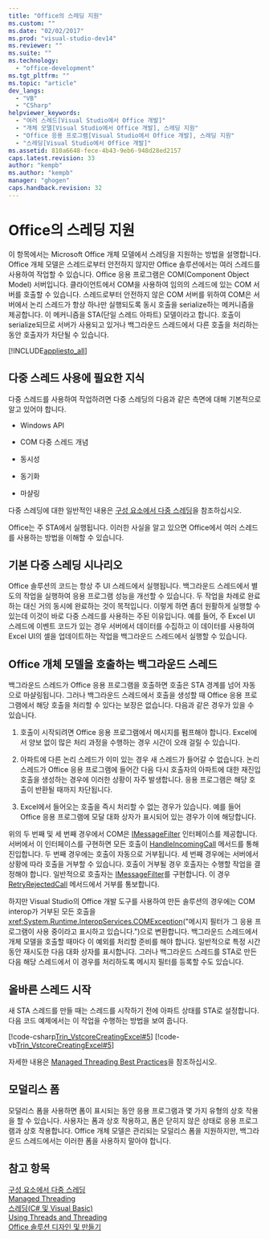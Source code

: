 ```yaml
---
title: "Office의 스레딩 지원"
ms.custom: ""
ms.date: "02/02/2017"
ms.prod: "visual-studio-dev14"
ms.reviewer: ""
ms.suite: ""
ms.technology: 
  - "office-development"
ms.tgt_pltfrm: ""
ms.topic: "article"
dev_langs: 
  - "VB"
  - "CSharp"
helpviewer_keywords: 
  - "여러 스레드[Visual Studio에서 Office 개발]"
  - "개체 모델[Visual Studio에서 Office 개발], 스레딩 지원"
  - "Office 응용 프로그램[Visual Studio에서 Office 개발], 스레딩 지원"
  - "스레딩[Visual Studio에서 Office 개발]"
ms.assetid: 810a6648-fece-4b43-9eb6-948d28ed2157
caps.latest.revision: 33
author: "kempb"
ms.author: "kempb"
manager: "ghogen"
caps.handback.revision: 32
---
```

# Office의 스레딩 지원
  이 항목에서는 Microsoft Office 개체 모델에서 스레딩을 지원하는 방법을 설명합니다.  Office 개체 모델은 스레드로부터 안전하지 않지만 Office 솔루션에서는 여러 스레드를 사용하여 작업할 수 있습니다.  Office 응용 프로그램은 COM\(Component Object Model\) 서버입니다.  클라이언트에서 COM을 사용하여 임의의 스레드에 있는 COM 서버를 호출할 수 있습니다.  스레드로부터 안전하지 않은 COM 서버를 위하여 COM은 서버에서 논리 스레드가 항상 하나만 실행되도록 동시 호출을 serialize하는 메커니즘을 제공합니다.  이 메커니즘을 STA\(단일 스레드 아파트\) 모델이라고 합니다.  호출이 serialize되므로 서버가 사용되고 있거나 백그라운드 스레드에서 다른 호출을 처리하는 동안 호출자가 차단될 수 있습니다.  
  
 [!INCLUDE[appliesto_all](../vsto/includes/appliesto-all-md.md)]  
  
## 다중 스레드 사용에 필요한 지식  
 다중 스레드를 사용하여 작업하려면 다중 스레딩의 다음과 같은 측면에 대해 기본적으로 알고 있어야 합니다.  
  
-   Windows API  
  
-   COM 다중 스레드 개념  
  
-   동시성  
  
-   동기화  
  
-   마샬링  
  
 다중 스레딩에 대한 일반적인 내용은 [구성 요소에서 다중 스레딩](http://msdn.microsoft.com/library/2fc31e68-fb71-4544-b654-0ce720478779)을 참조하십시오.  
  
 Office는 주 STA에서 실행됩니다.  이러한 사실을 알고 있으면 Office에서 여러 스레드를 사용하는 방법을 이해할 수 있습니다.  
  
## 기본 다중 스레딩 시나리오  
 Office 솔루션의 코드는 항상 주 UI 스레드에서 실행됩니다.  백그라운드 스레드에서 별도의 작업을 실행하여 응용 프로그램 성능을 개선할 수 있습니다.  두 작업을 차례로 완료하는 대신 거의 동시에 완료하는 것이 목적입니다. 이렇게 하면 좀더 원활하게 실행할 수 있는데 이것이 바로 다중 스레드를 사용하는 주된 이유입니다.  예를 들어, 주 Excel UI 스레드에 이벤트 코드가 있는 경우 서버에서 데이터를 수집하고 이 데이터를 사용하여 Excel UI의 셀을 업데이트하는 작업을 백그라운드 스레드에서 실행할 수 있습니다.  
  
## Office 개체 모델을 호출하는 백그라운드 스레드  
 백그라운드 스레드가 Office 응용 프로그램을 호출하면 호출은 STA 경계를 넘어 자동으로 마샬링됩니다.  그러나 백그라운드 스레드에서 호출을 생성할 때 Office 응용 프로그램에서 해당 호출을 처리할 수 있다는 보장은 없습니다.  다음과 같은 경우가 있을 수 있습니다.  
  
1.  호출이 시작되려면 Office 응용 프로그램에서 메시지를 펌프해야 합니다.  Excel에서 양보 없이 많은 처리 과정을 수행하는 경우 시간이 오래 걸릴 수 있습니다.  
  
2.  아파트에 다른 논리 스레드가 이미 있는 경우 새 스레드가 들어갈 수 없습니다.  논리 스레드가 Office 응용 프로그램에 들어간 다음 다시 호출자의 아파트에 대한 재진입 호출을 생성하는 경우에 이러한 상황이 자주 발생합니다.  응용 프로그램은 해당 호출이 반환될 때까지 차단됩니다.  
  
3.  Excel에서 들어오는 호출을 즉시 처리할 수 없는 경우가 있습니다.  예를 들어 Office 응용 프로그램에 모달 대화 상자가 표시되어 있는 경우가 이에 해당합니다.  
  
 위의 두 번째 및 세 번째 경우에서 COM은 [IMessageFilter](http://msdn.microsoft.com/ko-kr/e12d48c0-5033-47a8-bdcd-e94c49857248) 인터페이스를 제공합니다.  서버에서 이 인터페이스를 구현하면 모든 호출이 [HandleIncomingCall](http://msdn.microsoft.com/ko-kr/7e31b518-ef4f-4bdd-b5c7-e1b16383a5be) 메서드를 통해 진입합니다.  두 번째 경우에는 호출이 자동으로 거부됩니다.  세 번째 경우에는 서버에서 상황에 따라 호출을 거부할 수 있습니다.  호출이 거부될 경우 호출자는 수행할 작업을 결정해야 합니다.  일반적으로 호출자는 [IMessageFilter](http://msdn.microsoft.com/ko-kr/e12d48c0-5033-47a8-bdcd-e94c49857248)를 구현합니다. 이 경우 [RetryRejectedCall](http://msdn.microsoft.com/ko-kr/3f800819-2a21-4e46-ad15-f9594fac1a3d) 메서드에서 거부를 통보합니다.  
  
 하지만 Visual Studio의 Office 개발 도구를 사용하여 만든 솔루션의 경우에는 COM interop가 거부된 모든 호출을 <xref:System.Runtime.InteropServices.COMException>\("메시지 필터가 그 응용 프로그램이 사용 중이라고 표시하고 있습니다."\)으로 변환합니다.  백그라운드 스레드에서 개체 모델을 호출할 때마다 이 예외를 처리할 준비를 해야 합니다.  일반적으로 특정 시간 동안 재시도한 다음 대화 상자를 표시합니다.  그러나 백그라운드 스레드를 STA로 만든 다음 해당 스레드에서 이 경우를 처리하도록 메시지 필터를 등록할 수도 있습니다.  
  
## 올바른 스레드 시작  
 새 STA 스레드를 만들 때는 스레드를 시작하기 전에 아파트 상태를 STA로 설정합니다.  다음 코드 예제에서는 이 작업을 수행하는 방법을 보여 줍니다.  
  
 [!code-csharp[Trin_VstcoreCreatingExcel#5](../snippets/csharp/VS_Snippets_OfficeSP/Trin_VstcoreCreatingExcel/CS/ThisWorkbook.cs#5)]
 [!code-vb[Trin_VstcoreCreatingExcel#5](../snippets/visualbasic/VS_Snippets_OfficeSP/Trin_VstcoreCreatingExcel/VB/ThisWorkbook.vb#5)]  
  
 자세한 내용은 [Managed Threading Best Practices](http://msdn.microsoft.com/library/e51988e7-7f4b-4646-a06d-1416cee8d557)을 참조하십시오.  
  
## 모덜리스 폼  
 모덜리스 폼을 사용하면 폼이 표시되는 동안 응용 프로그램과 몇 가지 유형의 상호 작용을 할 수 있습니다.  사용자는 폼과 상호 작용하고, 폼은 닫히지 않은 상태로 응용 프로그램과 상호 작용합니다.  Office 개체 모델은 관리되는 모덜리스 폼을 지원하지만, 백그라운드 스레드에서는 이러한 폼을 사용하지 말아야 합니다.  
  
## 참고 항목  
 [구성 요소에서 다중 스레딩](http://msdn.microsoft.com/library/2fc31e68-fb71-4544-b654-0ce720478779)   
 [Managed Threading](http://msdn.microsoft.com/library/7b46a7d9-c6f1-46d1-a947-ae97471bba87)   
 [스레딩&#40;C&#35; 및 Visual Basic&#41;](http://msdn.microsoft.com/library/552f6c68-dbdb-4327-ae36-32cf9063d88c)   
 [Using Threads and Threading](http://msdn.microsoft.com/library/9b5ec2cd-121b-4d49-b075-222cf26f2344)   
 [Office 솔루션 디자인 및 만들기](../vsto/designing-and-creating-office-solutions.md)  
  
  